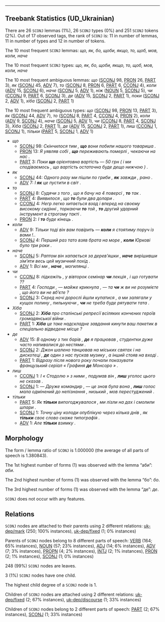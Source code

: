 

--------------------------------------------------------------------------------

## Treebank Statistics (UD_Ukrainian)

There are 26 `SCONJ` lemmas (1%), 26 `SCONJ` types (0%) and 251 `SCONJ` tokens (2%).
Out of 17 observed tags, the rank of `SCONJ` is: 11 in number of lemmas, 11 in number of types and 12 in number of tokens.

The 10 most frequent `SCONJ` lemmas: <em>що, як, бо, щоби, якщо, то, щоб, мов, коли, наче</em>

The 10 most frequent `SCONJ` types:  <em>що, як, бо, щоби, якщо, то, щоб, мов, коли, наче</em>

The 10 most frequent ambiguous lemmas: <em>що</em> ([SCONJ]() 98, [PRON]() 26, [PART]() 3), <em>як</em> ([SCONJ]() 45, [ADV]() 7), <em>то</em> ([SCONJ]() 8, [PRON]() 6, [PART]() 6, [CCONJ]() 4), <em>коли</em> ([ADV]() 15, [SCONJ]() 6), <em>наче</em> ([SCONJ]() 5, [ADV]() 1), <em>ніж</em> ([NOUN]() 5, [SCONJ]() 5), <em>чи</em> ([CCONJ]() 9, [PART]() 6, [SCONJ]() 3), <em>де</em> ([ADV]() 15, [SCONJ]() 2, [PART]() 1), <em>поки</em> ([SCONJ]() 2, [ADV]() 1), <em>хіба</em> ([SCONJ]() 2, [PART]() 1)

The 10 most frequent ambiguous types:  <em>що</em> ([SCONJ]() 98, [PRON]() 13, [PART]() 3), <em>як</em> ([SCONJ]() 44, [ADV]() 7), <em>то</em> ([SCONJ]() 8, [PART]() 4, [CCONJ]() 4, [PRON]() 2), <em>коли</em> ([ADV]() 9, [SCONJ]() 4), <em>наче</em> ([SCONJ]() 5, [ADV]() 1), <em>чи</em> ([CCONJ]() 8, [PART]() 4, [SCONJ]() 3), <em>Хіба</em> ([SCONJ]() 2, [PART]() 1), <em>де</em> ([ADV]() 15, [SCONJ]() 2, [PART]() 1), <em>лиш</em> ([CCONJ]() 1, [SCONJ]() 1), <em>тільки</em> ([PART]() 5, [SCONJ]() 1, [ADV]() 1)


* <em>що</em>
  * [SCONJ]() 98: <em>Скінчилося тим , <b>що</b> вони побили нашого товариша .</em>
  * [PRON]() 13: <em>Я уявляв собі , <b>що</b> переживають померлі , чекаючи на нас .</em>
  * [PART]() 3: <em>Поки <b>що</b> орієнтовна вартість — 50 грн ( і ми сподіваємось , що вартість остаточна буде дещо нижчою ) .</em>
* <em>як</em>
  * [SCONJ]() 44: <em>Одного разу ми пішли по гриби , <b>як</b> завжди , рано .</em>
  * [ADV]() 7: <em>І <b>як</b> це пустити в світ .</em>
* <em>то</em>
  * [SCONJ]() 8: <em>Судячи з того , що я бачу на 4 поверсі , <b>то</b> так .</em>
  * [PART]() 4: <em>Виявилося , що <b>то</b> були два долари .</em>
  * [CCONJ]() 4: <em>Негр легко хитається взад і вперед на своєму високому сидінні , торкаючи <b>то</b> той , <b>то</b> другий ударний інструмент в строгому такті .</em>
  * [PRON]() 2: <em>І <b>то</b> буде кінець .</em>
* <em>коли</em>
  * [ADV]() 9: <em>Тільки тоді він вам повірить — <b>коли</b> я стоятиму поруч із вами !..</em>
  * [SCONJ]() 4: <em>Перший раз тато взяв брата на море , <b>коли</b> Юркові було три роки .</em>
* <em>наче</em>
  * [SCONJ]() 5: <em>Раптом він хапається за дерев’яшки , <b>наче</b> вирішивши зім’яти весь цей музичний похід .</em>
  * [ADV]() 1: <em>Всі ми , <b>наче</b> , могилянці .</em>
* <em>чи</em>
  * [CCONJ]() 8: <em>підкажіть , у вівторок семінар <b>чи</b> лекція , і що готувати ??</em>
  * [PART]() 4: <em>Господи , — майже крикнула , — та <b>чи</b> ж ви не розумієте , що його ви не вб’єте ?</em>
  * [SCONJ]() 3: <em>Серед ночі дорослі йшли купатися , а ми залягали у кущах полину , пильнуючи , <b>чи</b> не треба буде рятувати тата .</em>
* <em>Хіба</em>
  * [SCONJ]() 2: <em><b>Хіба</b> про сталінські репресії всіляких кончєних героїв громадянської війни .</em>
  * [PART]() 1: <em><b>Хіба</b> це таке надскладне завдання кинути ваш пакетик в спеціально відведене місце ?</em>
* <em>де</em>
  * [ADV]() 15: <em>В одному з тих барів , <b>де</b> я працював , студентки дуже часто напивалися до нестями .</em>
  * [SCONJ]() 2: <em>Джон шалено танцював на міських святах і на дискотеці , <b>де</b> один з нас пускав музику , а інший стояв на вході .</em>
  * [PART]() 1: <em>Відразу після нового року почали показувати французький серіал « Графиня <b>де</b> Монсоро » .</em>
* <em>лиш</em>
  * [CCONJ]() 1: <em>І « Стодолю » з ними , подумав він , <b>лиш</b> уголос цього не сказав .</em>
  * [SCONJ]() 1: <em>— Друже командир , — це знов була вона , <b>лиш</b> голос мала одмінений до непізнання , низький , мов перестуджений .</em>
* <em>тільки</em>
  * [PART]() 5: <em>Як <b>тільки</b> випогоджувалося , ми лізли на дах і смолили шпари .</em>
  * [SCONJ]() 1: <em>Точну ціну колоди опублікую через кілька днів , як <b>тільки</b> своє слово скаже типографія .</em>
  * [ADV]() 1: <em>Але <b>тільки</b> взимку .</em>

## Morphology

The form / lemma ratio of `SCONJ` is 1.000000 (the average of all parts of speech is 1.380843).

The 1st highest number of forms (1) was observed with the lemma “аби”: <em>аби</em>.

The 2nd highest number of forms (1) was observed with the lemma “бо”: <em>бо</em>.

The 3rd highest number of forms (1) was observed with the lemma “де”: <em>де</em>.

`SCONJ` does not occur with any features.


## Relations

`SCONJ` nodes are attached to their parents using 2 different relations: [uk-dep/mark]() (250; 100% instances), [uk-dep/fixed]() (1; 0% instances)

Parents of `SCONJ` nodes belong to 8 different parts of speech: [VERB]() (164; 65% instances), [NOUN]() (57; 23% instances), [ADJ]() (14; 6% instances), [ADV]() (7; 3% instances), [PROPN]() (4; 2% instances), [INTJ]() (2; 1% instances), [PRON]() (2; 1% instances), [SCONJ]() (1; 0% instances)

248 (99%) `SCONJ` nodes are leaves.

3 (1%) `SCONJ` nodes have one child.

The highest child degree of a `SCONJ` node is 1.

Children of `SCONJ` nodes are attached using 2 different relations: [uk-dep/fixed]() (2; 67% instances), [uk-dep/discourse]() (1; 33% instances)

Children of `SCONJ` nodes belong to 2 different parts of speech: [PART]() (2; 67% instances), [SCONJ]() (1; 33% instances)

